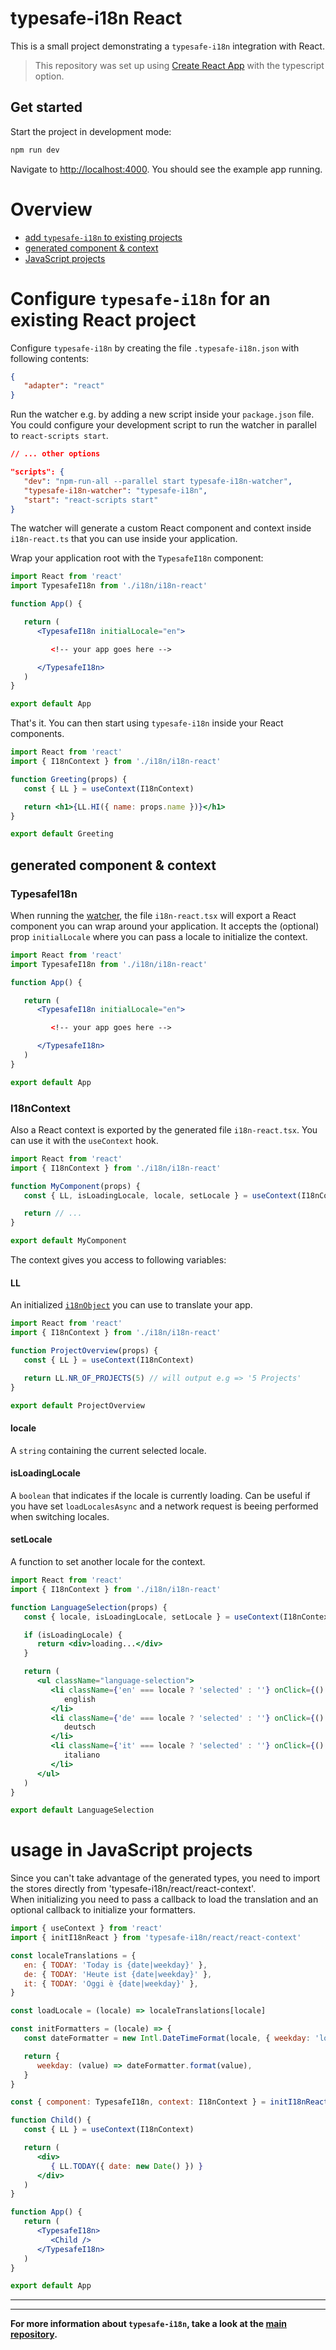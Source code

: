 # typesafe-i18n React

This is a small project demonstrating a `typesafe-i18n` integration with React.

> This repository was set up using [Create React App](https://github.com/facebook/create-react-app) with the typescript option.


## Get started

Start the project in development mode:

```bash
npm run dev
```

Navigate to [http://localhost:4000](http://localhost:4000). You should see the example app running.

# Overview
 - [add `typesafe-i18n` to existing projects](#configure-typesafe-i18n-for-an-existing-react-project)
 - [generated component & context](#generated-component--context)
 - [JavaScript projects](#usage-in-javascript-projects)

<!-- ------------------------------------------------------------------------------------------ -->
<!-- ------------------------------------------------------------------------------------------ -->
<!-- ------------------------------------------------------------------------------------------ -->

# Configure `typesafe-i18n` for an existing React project

Configure `typesafe-i18n` by creating the file `.typesafe-i18n.json` with following contents:

```json
{
   "adapter": "react"
}
```

Run the watcher e.g. by adding a new script inside your `package.json` file.
You could configure your development script to run the watcher in parallel to `react-scripts start`.

```json
// ... other options

"scripts": {
   "dev": "npm-run-all --parallel start typesafe-i18n-watcher",
   "typesafe-i18n-watcher": "typesafe-i18n",
   "start": "react-scripts start"
}
```

The watcher will generate a custom React component and context inside `i18n-react.ts` that you can use inside your application.

Wrap your application root with the `TypesafeI18n` component:

```jsx
import React from 'react'
import TypesafeI18n from './i18n/i18n-react'

function App() {

   return (
      <TypesafeI18n initialLocale="en">

         <!-- your app goes here -->

      </TypesafeI18n>
   )
}

export default App
```

That's it. You can then start using `typesafe-i18n` inside your React components.

```jsx
import React from 'react'
import { I18nContext } from './i18n/i18n-react'

function Greeting(props) {
   const { LL } = useContext(I18nContext)

   return <h1>{LL.HI({ name: props.name })}</h1>
}

export default Greeting
```

<!-- ------------------------------------------------------------------------------------------ -->
<!-- ------------------------------------------------------------------------------------------ -->
<!-- ------------------------------------------------------------------------------------------ -->

## generated component & context


### TypesafeI18n

When running the [watcher](https://github.com/ivanhofer/typesafe-i18n#typesafety), the file `i18n-react.tsx` will export a React component you can wrap around your application. It accepts the (optional) prop `initialLocale` where you can pass a locale to initialize the context.

```jsx
import React from 'react'
import TypesafeI18n from './i18n/i18n-react'

function App() {

   return (
      <TypesafeI18n initialLocale="en">

         <!-- your app goes here -->

      </TypesafeI18n>
   )
}

export default App
```


### I18nContext

Also a React context is exported by the generated file `i18n-react.tsx`. You can use it with the `useContext` hook.

```jsx
import React from 'react'
import { I18nContext } from './i18n/i18n-react'

function MyComponent(props) {
   const { LL, isLoadingLocale, locale, setLocale } = useContext(I18nContext)

   return // ...
}

export default MyComponent
```

The context gives you access to following variables:

#### LL

An initialized [`i18nObject`](https://github.com/ivanhofer/typesafe-i18n#i18nobject) you can use to translate your app.

```jsx
import React from 'react'
import { I18nContext } from './i18n/i18n-react'

function ProjectOverview(props) {
   const { LL } = useContext(I18nContext)

   return LL.NR_OF_PROJECTS(5) // will output e.g => '5 Projects'
}

export default ProjectOverview
```

#### locale

A `string` containing the current selected locale.

#### isLoadingLocale

A `boolean` that indicates if the locale is currently loading. Can be useful if you have set `loadLocalesAsync` and a network request is beeing performed when switching locales.

#### setLocale

A function to set another locale for the context.


```jsx
import React from 'react'
import { I18nContext } from './i18n/i18n-react'

function LanguageSelection(props) {
   const { locale, isLoadingLocale, setLocale } = useContext(I18nContext)

   if (isLoadingLocale) {
      return <div>loading...</div>
   }

   return (
      <ul className="language-selection">
         <li className={'en' === locale ? 'selected' : ''} onClick={() => setLocale('en')}>
            english
         </li>
         <li className={'de' === locale ? 'selected' : ''} onClick={() => setLocale('de')}>
            deutsch
         </li>
         <li className={'it' === locale ? 'selected' : ''} onClick={() => setLocale('it')}>
            italiano
         </li>
      </ul>
   )
}

export default LanguageSelection
```


<!-- ------------------------------------------------------------------------------------------ -->
<!-- ------------------------------------------------------------------------------------------ -->
<!-- ------------------------------------------------------------------------------------------ -->

# usage in JavaScript projects

Since you can't take advantage of the generated types, you need to import the stores directly from 'typesafe-i18n/react/react-context'.\
When initializing you need to pass a callback to load the translation and an optional callback to initialize your formatters.

```jsx
import { useContext } from 'react'
import { initI18nReact } from 'typesafe-i18n/react/react-context'

const localeTranslations = {
   en: { TODAY: 'Today is {date|weekday}' },
   de: { TODAY: 'Heute ist {date|weekday}' },
   it: { TODAY: 'Oggi è {date|weekday}' },
}

const loadLocale = (locale) => localeTranslations[locale]

const initFormatters = (locale) => {
   const dateFormatter = new Intl.DateTimeFormat(locale, { weekday: 'long' })

   return {
      weekday: (value) => dateFormatter.format(value),
   }
}

const { component: TypesafeI18n, context: I18nContext } = initI18nReact('en', loadLocale, initFormatters)

function Child() {
   const { LL } = useContext(I18nContext)

   return (
      <div>
         { LL.TODAY({ date: new Date() }) }
      </div>
   )
}

function App() {
   return (
      <TypesafeI18n>
         <Child />
      </TypesafeI18n>
   )
}

export default App
```

---
---

**For more information about `typesafe-i18n`, take a look at the [main repository](https://github.com/ivanhofer/typesafe-i18n).**